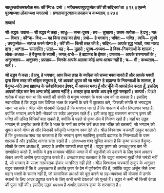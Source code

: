 **साधुस्तवोत्तमश्लोक मत: की²ग्विध: प्रभो ।** **भक्तिस्त्वय्युपयुज्येत की²शी सद्भिरा²ता ॥ २६॥** **एतन्मे पुरुषाध्यक्ष लोकाध्यक्ष जगत्प्रभो ।** **प्रणतायानुरक्ताय प्रपन्नाय च कथ्यताम् ॥ २७॥** 

**शब्दार्थ** 

**श्री-उद्धव: उवाच—** **श्री उद्धव ने कहा** **; साधु:—** **सन्त-पुरुष** **; तव—** **तुश्हारा** **; उत्तम-श्लोक—** **हे प्रभु** **; मत:—** **विचार** **; की²क्-** **विध:—** **वह किस तरह का होगा** **; प्रभो—** **हे भगवान्** **; भक्ति:—** **भक्ति** **; त्वयि—** **तुममें** **; उपयुज्येत—** **सश्पन्न करने योग्य है** **;** **की²शी—** **किसी तरह की है** **; सद्भि:—** **आपके शुद्ध भक्तों, यथा नारद द्वारा** **; आ²ता—** **समादरित** **; एतत्—** **यह** **; मे—** **मुझसे** **;** **पुरुष-अध्यक्ष—** **हे विश्व-नियन्ताओं के शासक** **; लोक-अध्यक्ष—** **हे वैकुण्ठ के स्वामी** **; जगत्-प्रभो—** **हे ब्रह्माण्ड के ईश्वर** **;** **प्रणताय—** **आपके शरणागतों के** **; अनुरक्ताय—** **अनुरक्त** **; प्रपन्नाय—** **जिनके आपके अलावा कोई अन्य आश्रय नहीं है** **; च—** **भी** **;** **कथ्यताम्—** **कहें।** **.** 

**श्री उद्धव ने कहा : हे प्रभु, हे भगवान्, आप किस तरह के व्यकि्त को सच्चा भक्त मानते हैं** **और आपके भक्तों द्वारा किस तरह की भकि्त समॢथत है, जो आपको अॢपत की जा सके? हे** **ब्रह्माण्ड के नियन्ताओं के शासक, हे वैकुण्ठ-पति तथा ब्रह्माण्ड के सर्वशक्तिमान ईश्वर, मैं** **आपका भक्त हूँ और चूँकि मैं आपसे प्रेम करता हूँ, इसलिए आपको छोड़ कर मेरा अन्य कोई** **आश्रय नहीं है। अतएव कृपा करके आप इसे मुझे समझायें।** **तात्पर्य :** पिछले श्लोक में कहा गया था कि भक्तों की संगति से मनुष्य भगवान् के परम धाम को पा सकता है। इसलिए स्वाभाविक है कि उद्धव उस विशिष्ट भक्त के लक्षणों के बारे में पूछताछ करे, जिसकी संगति से भगवद्धाम जाया जा सके। श्रील जीव गोस्वामी लिखते हैं कि भगवान् जानते हैं कि वास्तव में कौन निष्ठावान भक्त है, क्योंकि भगवान् अपने प्रेमी-सेवकों पर सदैव अनुरक्त रहते हैं। इसी तरह शुद्ध भक्तगण भगवान् कृष्ण की भक्ति की उचित विधियाँ बता सकते हैं, क्योंकि वे पहले से कृष्ण-प्रेम में निमग्न रहते हैं। यहाँ पर उद्धव भगवान् से अनुरोध करते हैं कि वे भक्त के गणों का वर्णन करें तथा उस भक्ति को बतलायें, जो भगवान् को अॢपत करने योग्य हो और जिसकी स्वीकृति भक्तगण स्वयं देते हों। श्रील विश्वनाथ चक्रवर्ती ठाकुर बतलाते हैं कि *पुरुषाध्यक्ष* शब्द यह बतलाता है कि भगवान् कृष्ण महाविष्णु इत्यादि ब्रह्माण्ड के नियन्ताओं के परम शासक हैं और इसलिए अनन्त सत्ता रखते हैं। *लोकाध्यक्ष* शब्द सूचित करता है कि कृष्ण समस्त वैकुण्ठ-लोकों के परम अध्यक्ष हैं, अतएव वे असीम यशस्वी तथा पूर्ण हैं। उद्धव कृष्ण को *जगत्प्रभु* कह कर भी सश्बोधित करते हैं, क्योंकि वे इस मायामय भौतिक जगत में भी बद्धजीवों को उबारने के लिए स्वयं अवतार लेकर अपनी असीम कृपा प्रदॢशत करते हैं। *प्रणताय* शब्द बतलाता है कि उद्धव सामान्य मूर्खों जैसे घमंडी नहीं हैं, जो भगवान् के समक्ष नतमस्तक होकर आनन्दित नहीं होते। श्रील विश्वनाथ चक्रवर्ती ठाकुर के अनुसार उद्धव बतलाते हैं कि वे *अनुरक्ताय* हैं अर्थात् कृष्ण के प्रेम में पूर्णरूपेण बँधे हैं, क्योंकि उद्धव अर्जुन जैसे अन्य महान् भक्तों के समान नहीं हैं, जो सामाजिक प्रथाओं को पूरा करने या ग्रह-व्यवस्था की योजना में उनके स्थानों के लिए आदर प्रदॢशत करने के लिए कभी कभी देवताओं को पूजते हैं। उद्धव ने कभी भी किसी देवता की पूजा नहीं की। इसलिए उद्धव *प्रपन्नाय* हैं अर्थात् एकमात्र कृष्ण के शरणागत हैं।  